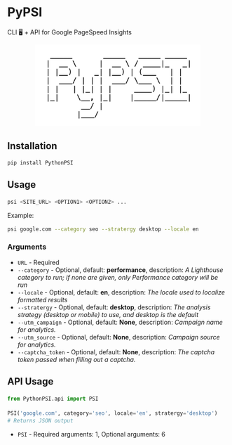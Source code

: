 # PyPSI
CLI 🖥 + API for Google PageSpeed Insights

<center><img src="PyPSI.png" width="75%"></center>

## Installation
```bash
pip install PythonPSI
```

## Usage
```bash
psi <SITE_URL> <OPTION1> <OPTION2> ...
```

Example:
```bash
psi google.com --category seo --stratergy desktop --locale en
```

### Arguments
- `URL` - Required
- `--category` - Optional, default: **performance**, description: _A Lighthouse category to run; if none are given, only Performance category will be run_
- `--locale` - Optional, default: **en**, description: _The locale used to localize formatted results_
- `--stratergy` - Optional, default: **desktop**, description: _The analysis strategy (desktop or mobile) to use, and desktop is the default_
- `--utm_campaign` - Optional, default: **None**, description: _Campaign name for analytics._
- `--utm_source` - Optional, default: **None**, description: _Campaign source for analytics._
- `--captcha_token` - Optional, default: **None**, description: _The captcha token passed when filling out a captcha._

## API Usage

```python
from PythonPSI.api import PSI

PSI('google.com', category='seo', locale='en', stratergy='desktop')
# Returns JSON output
```
- `PSI` - Required arguments: 1, Optional arguments: 6
